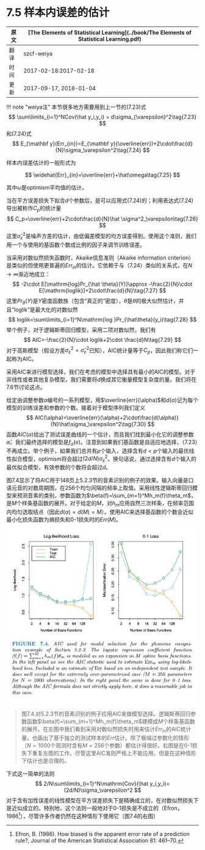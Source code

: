 # 7.5 样本内误差的估计

| 原文   | [The Elements of Statistical Learning](../book/The Elements of Statistical Learning.pdf) |
| ---- | ---------------------------------------- |
| 翻译   | szcf-weiya                               |
| 时间   | 2017-02-18:2017-02-18                    |
|更新|2017-09-17, 2018-01-04|

!!! note "weiya注"
    本节很多地方需要用到上一节的(7.23)式
    $$
    \sum\limits_{i=1}^NCov(\hat y_i,y_i) = d\sigma_{\varepsilon}^2\tag{7.23}
    $$
    和(7.24)式
    $$
    E_{\mathbf y}(Err_{in})=E_{\mathbf y}(\overline{err})+2\cdot\frac{d}{N}\sigma_\varepsilon^2\tag{7.24}
    $$


样本内误差估计的一般形式为

$$
\widehat{Err}_{in}=\overline{err}+\hat\omega\tag{7.25}
$$

其中$\hat\omega$是optimism平均值的估计。

当在平方误差损失下拟合$d$个参数后，是可以应用式(7.24)的；利用表达式(7.24)导出被称作$C_p$的统计量
$$
C_p=\overline{err}+2\cdot\frac{d}{N}\hat \sigma^2_\varepsilon\tag{7.26}
$$
这里$\hat\sigma_\varepsilon^2$是噪声方差的估计，由低偏差模型的均方误差得到。使用这个准则，我们用一个与使用的基函数个数成比例的因子来调节训练误差。

当采用对数似然损失函数时，Akaike信息准则（Akaike information criterion）是类似的但使用更普遍的$Err_{in}$的估计。它依赖于与（7.24）类似的关系式，在$N\rightarrow \infty$渐近地成立：
$$
-2\cdot E[\mathrm{log}Pr_{\hat \theta}(Y)]\approx -\frac{2}{N}\cdot E[\mathrm{loglik}]+2\cdot\frac{d}{N}\tag{7.27}
$$
这里$Pr_{\theta}(Y)$是$Y$密度函数族（包含“真正的”密度），$\hat\theta$是$\theta$的极大似然估计，并且“loglik”是最大化的对数似然
$$
loglik=\sum\limits_{i=1}^N\mathrm{log }Pr_{\hat\theta}(y_i)\tag{7.28}
$$
举个例子，对于逻辑斯蒂回归模型，采用二项对数似然，我们有
$$
AIC=-\frac{2}{N}\cdot loglik+2\cdot \frac{d}N\tag{7.29}
$$
对于高斯模型（假设方差$\sigma_\varepsilon^2=\hat\sigma_\varepsilon^2$已知），AIC统计量等于$C_p$，因此我们称它们一起称为AIC。

采用AIC来进行模型选择，我们在考虑的模型中选择具有最小的AIC的模型。对于非线性或者其他复杂模型，我们需要将$d$换成其它衡量模型复杂度的量。我们将在7.6节讨论这点。

给定由调整参数$\alpha$编号的一系列模型，用$\overline{err}(\alpha)$和$d(\alpha)$记为每个模型的训练误差和参数的个数。接着对于模型序列我们定义
$$
AIC(\alpha)=\overline{err}(\alpha)+2\cdot\frac{d(\alpha)}{N}\hat\sigma_\varepsilon^2\tag{7.30}
$$
函数$AIC(\alpha)$给出了测试误差曲线的一个估计，而且我们找到最小化它的调整参数$\hat \alpha$。我们最终选择的模型是$f_{\hat\alpha}(x)$。注意到如果我们基函数是自适应地选择，（7.23）不再成立。举个例子，如果我们总共有$p$个输入，选择含有$d<p$个输入的最优线性拟合模型，optimism将会超过$(2d/N)\sigma_\varepsilon^2$。换句话说，通过选择含有$d$个输入的最优拟合模型，有效参数的个数将会超过$d$。

图7.4显示了将AIC用于148页上5.2.3节的音素识别的例子的效果。输入向量是口语元音的对数周期图，在256个均匀间隔的频率上取值。采用线性逻辑斯蒂回归模型来预测音素的类别，参数函数为$\beta(f)=\sum_{m=1}^Mh_m(f)\theta_m$，是$M$个样条基函数的展开。对于给定的$M$，对$h_m$应用自然三次样条，在频率范围内均匀选取结点（因此$d(\alpha)=d(M)=M$）。使用AIC来选择基函数的个数会近似最小化损失函数为熵损失和0-1损失时的$Err(M)$。

![](../img/07/fig7.4.png)

> 图7.4.对5.2.3节的音素识别的例子应用AIC来做模型选择。逻辑斯蒂回归参数函数$\beta(f)=\sum_{m=1}^Mh_m(f)\theta_m$建模成$M$个样条基函数的展开。在左图中我们看到采用对数似然损失时用来估计$Err_{in}$的AIC统计量。也画出了基于独立的测试样本的$Err$估计。除了极端过参数化的情形（$N=1000$个观测时含有$M=256$个参数）都估计得很好。右图是在0-1损失下重复左图的工作。尽管这里AIC准则严格上不能应用，但是在这种情形下估计也是合理的。

下式这一简单的法则
$$
2/N\sum\limits_{i=1}^N\mathrm{Cov}(\hat y_i,y_i)=(2d/N)\sigma_\varepsilon^2
$$
对于含有加性误差的线性模型在平方误差损失下是精确成立的，在对数似然损失下是近似成立的。特别地，这个法则一般地对于0-1损失是不成立的（Efron，1986[^1]），尽管许多作者仍然在这种情形下使用它（图7.4的右图）


[^1]: Efron, B. (1986). How biased is the apparent error rate of a prediction rule?, Journal of the American Statistical Association 81: 461–70.
